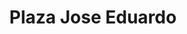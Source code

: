 ---
title: "Plaza Jose Eduardo"
url: /santo-domingo-oeste/plaza-jose-eduardo/
shop: Einkaufszentrum
---
